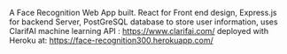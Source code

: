 A Face Recognition Web App built. React for Front end design, Express.js for backend Server, PostGreSQL database to
store user information, uses ClarifAI machine learning API : https://www.clarifai.com/
deployed with Heroku at: https://face-recognition300.herokuapp.com/
